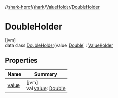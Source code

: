 //[shark-hprof](../../../../index.md)/[shark](../../index.md)/[ValueHolder](../index.md)/[DoubleHolder](index.md)

# DoubleHolder

[jvm]\
data class [DoubleHolder](index.md)(value: [Double](https://kotlinlang.org/api/latest/jvm/stdlib/kotlin/-double/index.html)) : [ValueHolder](../index.md)

## Properties

| Name | Summary |
|---|---|
| [value](value.md) | [jvm]<br>val [value](value.md): [Double](https://kotlinlang.org/api/latest/jvm/stdlib/kotlin/-double/index.html) |
